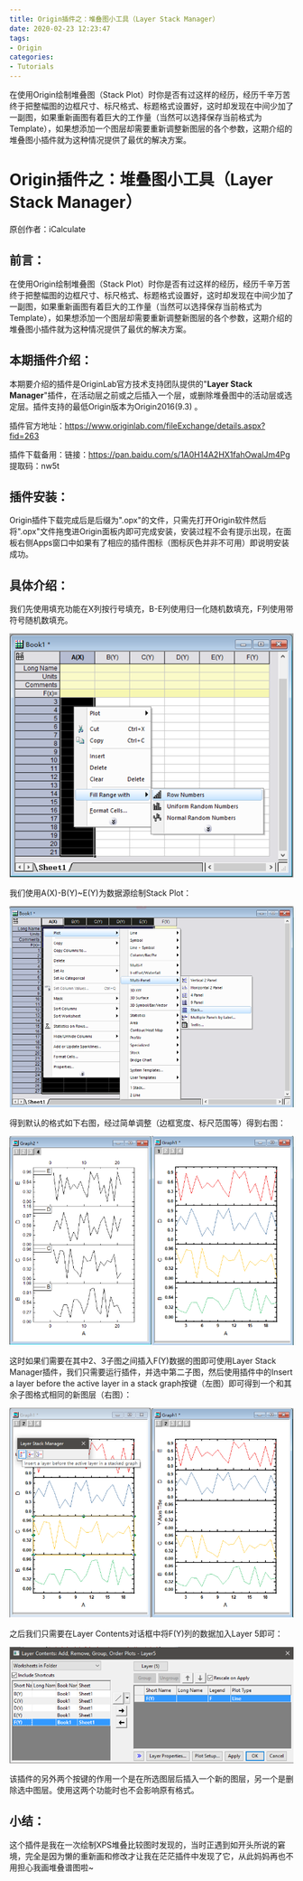 ```yaml
---
title: Origin插件之：堆叠图小工具（Layer Stack Manager）
date: 2020-02-23 12:23:47
tags: 
- Origin 
categories: 
- Tutorials 
---
```


在使用Origin绘制堆叠图（Stack Plot）时你是否有过这样的经历，经历千辛万苦终于把整幅图的边框尺寸、标尺格式、标题格式设置好，这时却发现在中间少加了一副图，如果重新画图有着巨大的工作量（当然可以选择保存当前格式为Template），如果想添加一个图层却需要重新调整新图层的各个参数，这期介绍的堆叠图小插件就为这种情况提供了最优的解决方案。

<!--more-->

# Origin插件之：堆叠图小工具（Layer Stack Manager）

原创作者：iCalculate

## 前言：

在使用Origin绘制堆叠图（Stack Plot）时你是否有过这样的经历，经历千辛万苦终于把整幅图的边框尺寸、标尺格式、标题格式设置好，这时却发现在中间少加了一副图，如果重新画图有着巨大的工作量（当然可以选择保存当前格式为Template），如果想添加一个图层却需要重新调整新图层的各个参数，这期介绍的堆叠图小插件就为这种情况提供了最优的解决方案。

## 本期插件介绍：

本期要介绍的插件是OriginLab官方技术支持团队提供的"**Layer Stack Manager**"插件，在活动层之前或之后插入一个层，或删除堆叠图中的活动层或选定层。插件支持的最低Origin版本为Origin2016(9.3) 。

插件官方地址：https://www.originlab.com/fileExchange/details.aspx?fid=263

插件下载备用：链接：https://pan.baidu.com/s/1A0H14A2HX1fahOwalJm4Pg   提取码：nw5t 

## 插件安装：

Origin插件下载完成后是后缀为".opx"的文件，只需先打开Origin软件然后将".opx"文件拖曳进Origin面板内即可完成安装，安装过程不会有提示出现，在面板右侧Apps窗口中如果有了相应的插件图标（图标灰色并非不可用）即说明安装成功。

## 具体介绍：

我们先使用填充功能在X列按行号填充，B-E列使用归一化随机数填充，F列使用带符号随机数填充。

![Fig1](Origin-Plugins-Layer-Stack-Manager\image-20200222210623098.png)

我们使用A(X)-B(Y)~E(Y)为数据源绘制Stack Plot：

![Fig2](Origin-Plugins-Layer-Stack-Manager\image-20200222210854834.png)

得到默认的格式如下右图，经过简单调整（边框宽度、标尺范围等）得到右图：

![Fig3](Origin-Plugins-Layer-Stack-Manager\image-20200222211225750.png)

这时如果们需要在其中2、3子图之间插入F(Y)数据的图即可使用Layer Stack Manager插件，我们只需要运行插件，并选中第二子图，然后使用插件中的Insert a layer before the active layer in a stack graph按键（左图）即可得到一个和其余子图格式相同的新图层（右图）：

![Fig4](Origin-Plugins-Layer-Stack-Manager\image-20200222211502864.png)

之后我们只需要在Layer Contents对话框中将F(Y)列的数据加入Layer 5即可：

![Fig5](Origin-Plugins-Layer-Stack-Manager\image-20200222212243399.png)

该插件的另外两个按键的作用一个是在所选图层后插入一个新的图层，另一个是删除选中图层。使用这两个功能时也不会影响原有格式。

## 小结：

这个插件是我在一次绘制XPS堆叠比较图时发现的，当时正遇到如开头所说的窘境，完全是因为懒的重新画和修改才让我在茫茫插件中发现了它，从此妈妈再也不用担心我画堆叠谱图啦~
